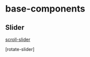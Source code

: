 # base-components
## Slider
[scroll-slider](https://kyr1eee.github.io/base-components/scroll-slider/index.html)

[rotate-slider]
